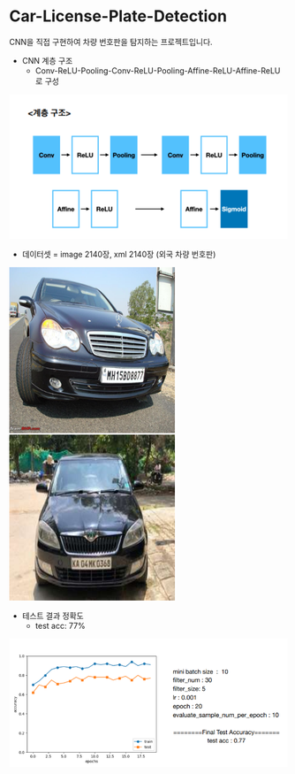 # Car-License-Plate-Detection

CNN을 직접 구현하여 차량 번호판을 탐지하는 프로젝트입니다.

* CNN 계층 구조
  * Conv-ReLU-Pooling-Conv-ReLU-Pooling-Affine-ReLU-Affine-ReLU 로 구성

<img src="./images/cnn구조.png" />


* 데이터셋 = image 2140장, xml 2140장 (외국 차량 번호판)

<img src="./images/N187.jpeg" width="300" height="300"/> <img src="./images/KA11.jpg" width="300" height="300"/>

* 테스트 결과 정확도
  * test acc: 77%

<img src="./images/test_acc.png" />

